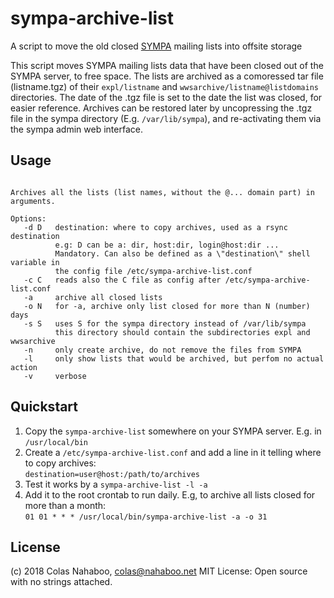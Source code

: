 # sympa-archive-list
A script to move the old closed [SYMPA](http://sympa.org) mailing lists into offsite storage

This script moves SYMPA mailing lists data that have been closed out of the SYMPA server, to free space.
The lists are archived as a comoressed tar file (listname.tgz) of their `expl/listname` and `wwsarchive/listname@listdomains` directories. The date of the .tgz file is set to the date the list was closed, for easier reference.
Archives can be restored later by uncopressing the .tgz file in the sympa directory (E.g. `/var/lib/sympa`), and re-activating them via the sympa admin web interface.

## Usage
```sympa-archive-list [options] [lists...]

Archives all the lists (list names, without the @... domain part) in arguments.

Options:
   -d D   destination: where to copy archives, used as a rsync destination
          e.g: D can be a: dir, host:dir, login@host:dir ...
          Mandatory. Can also be defined as a \"destination\" shell variable in
          the config file /etc/sympa-archive-list.conf
   -c C   reads also the C file as config after /etc/sympa-archive-list.conf
   -a     archive all closed lists
   -o N   for -a, archive only list closed for more than N (number) days
   -s S   uses S for the sympa directory instead of /var/lib/sympa
          this directory should contain the subdirectories expl and wwsarchive
   -n     only create archive, do not remove the files from SYMPA
   -l     only show lists that would be archived, but perfom no actual action
   -v     verbose
```
## Quickstart
1. Copy the `sympa-archive-list` somewhere on your SYMPA server. E.g. in `/usr/local/bin`
2. Create a `/etc/sympa-archive-list.conf` and add a line in it telling where to copy archives:  
   `destination=user@host:/path/to/archives`
3. Test it works by a `sympa-archive-list -l -a`
4. Add it to the root crontab to run daily. E.g, to archive all lists closed for more than a month:  
  `01 01 * * * /usr/local/bin/sympa-archive-list -a -o 31`  
   
## License
(c) 2018 Colas Nahaboo, colas@nahaboo.net
MIT License: Open source with no strings attached.
